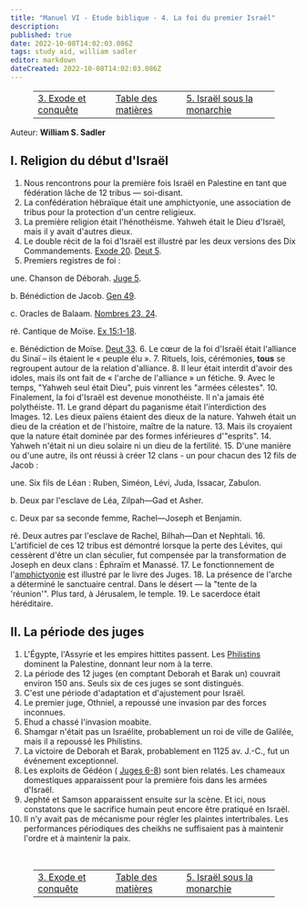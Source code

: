 ```yaml
---
title: "Manuel VI - Étude biblique - 4. La foi du premier Israël"
description: 
published: true
date: 2022-10-08T14:02:03.086Z
tags: study aid, william sadler
editor: markdown
dateCreated: 2022-10-08T14:02:03.086Z
---
```


<figure class="table chapter-navigator">
	<table>
		<tbody>
		<tr>
			<td><a href="/fr/article/William_S_Sadler/Workbook_6_Bible_Study/History_2_3">3. Exode et conquête</a></td>
			<td><a href="/fr/article/William_S_Sadler/Workbook_6_Bible_Study/Index">Table des matières</a></td>
			<td><a href="/fr/article/William_S_Sadler/Workbook_6_Bible_Study/History_2_5">5. Israël sous la monarchie</a></td>
		</tr>
		</tbody>
	</table>
</figure>

Auteur: **William S. Sadler**

## I. Religion du début d'Israël

1. Nous rencontrons pour la première fois Israël en Palestine en tant que fédération lâche de 12 tribus — soi-disant.
2. La confédération hébraïque était une amphictyonie, une association de tribus pour la protection d'un centre religieux.
3. La première religion était l'hénothéisme. Yahweh était le Dieu d'Israël, mais il y avait d'autres dieux.
4. Le double récit de la foi d'Israël est illustré par les deux versions des Dix Commandements. [Exode 20](/fr/Bible/Exode/20). [Deut 5](/fr/Bible/Deutéronome/5).
5. Premiers registres de foi :

une. Chanson de Déborah. [Juge 5](/fr/Bible/Juges/5).

b. Bénédiction de Jacob. [Gen 49](/fr/Bible/Genesis/49).

c. Oracles de Balaam. [Nombres 23, 24](/fr/Bible/Nombres/23).

ré. Cantique de Moïse. [Ex 15:1-18](/fr/Bible/Exode/15#v1).

e. Bénédiction de Moïse. [Deut 33](/fr/Bible/Deutéronome/33).
6. Le cœur de la foi d'Israël était l'alliance du Sinaï – ils étaient le « peuple élu ».
7. Rituels, lois, cérémonies, **tous** se regroupent autour de la relation d'alliance.
8. Il leur était interdit d'avoir des idoles, mais ils ont fait de « l'arche de l'alliance » un fétiche.
9. Avec le temps, "Yahweh seul était Dieu", puis vinrent les "armées célestes".
10. Finalement, la foi d'Israël est devenue monothéiste. Il n'a jamais été polythéiste.
11. Le grand départ du paganisme était l'interdiction des Images.
12. Les dieux païens étaient des dieux de la nature. Yahweh était un dieu de la création et de l'histoire, maître de la nature.
13. Mais ils croyaient que la nature était dominée par des formes inférieures d'"esprits".
14. Yahweh n'était ni un dieu solaire ni un dieu de la fertilité.
15. D'une manière ou d'une autre, ils ont réussi à créer 12 clans - un pour chacun des 12 fils de Jacob :

une. Six fils de Léan : Ruben, Siméon, Lévi, Juda, Issacar, Zabulon.

b. Deux par l'esclave de Léa, Zilpah—Gad et Asher.

c. Deux par sa seconde femme, Rachel—Joseph et Benjamin.

ré. Deux autres par l'esclave de Rachel, Bilhah—Dan et Nephtali.
16. L'artificiel de ces 12 tribus est démontré lorsque la perte des Lévites, qui cessèrent d'être un clan séculier, fut compensée par la transformation de Joseph en deux clans : Éphraïm et Manassé.
17. Le fonctionnement de l'[amphictyonie](https://en.wikipedia.org/wiki/Amphictyon) est illustré par le livre des Juges.
18. La présence de l'arche a déterminé le sanctuaire central. Dans le désert — la "tente de la 'réunion'". Plus tard, à Jérusalem, le temple.
19. Le sacerdoce était héréditaire.

## II. La période des juges

1. L'Égypte, l'Assyrie et les empires hittites passent. Les [Philistins](https://en.wikipedia.org/wiki/Philistins) dominent la Palestine, donnant leur nom à la terre.
2. La période des 12 juges (en comptant Deborah et Barak un) couvrait environ 150 ans. Seuls six de ces juges se sont distingués.
3. C'est une période d'adaptation et d'ajustement pour Israël.
4. Le premier juge, Othniel, a repoussé une invasion par des forces inconnues.
5. Ehud a chassé l'invasion moabite.
6. Shamgar n'était pas un Israélite, probablement un roi de ville de Galilée, mais il a repoussé les Philistins.
7. La victoire de Deborah et Barak, probablement en 1125 av. J.-C., fut un événement exceptionnel.
8. Les exploits de Gédéon ( [Juges 6-8](/fr/Bible/Juges/6)) sont bien relatés. Les chameaux domestiques apparaissent pour la première fois dans les armées d'Israël.
9. Jephté et Samson apparaissent ensuite sur la scène. Et ici, nous constatons que le sacrifice humain peut encore être pratiqué en Israël.
10. Il n'y avait pas de mécanisme pour régler les plaintes intertribales. Les performances périodiques des cheikhs ne suffisaient pas à maintenir l'ordre et à maintenir la paix.


<br>

<figure class="table chapter-navigator">
	<table>
		<tbody>
		<tr>
			<td><a href="/fr/article/William_S_Sadler/Workbook_6_Bible_Study/History_2_3">3. Exode et conquête</a></td>
			<td><a href="/fr/article/William_S_Sadler/Workbook_6_Bible_Study/Index">Table des matières</a></td>
			<td><a href="/fr/article/William_S_Sadler/Workbook_6_Bible_Study/History_2_5">5. Israël sous la monarchie</a></td>
		</tr>
		</tbody>
	</table>
</figure>